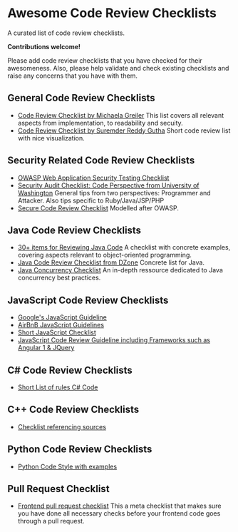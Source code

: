 # Awesome Code Review Checklists

A curated list of code review checklists. 

**Contributions welcome!**

Please add code review checklists that you have checked for their awesomeness. 
Also, please help validate and check existing checklists and raise any concerns that you have with them.


## General Code Review Checklists
- [Code Review Checklist by Michaela Greiler](https://www.michaelagreiler.com/code-review-checklist-2/) This list covers all relevant aspects from implementation, to readability and secuity.
- [Code Review Checklist by Suremder Reddy Gutha](https://www.evoketechnologies.com/blog/code-review-checklist-perform-effective-code-reviews/) Short code review list with nice visualization.

## Security Related Code Review Checklists
- [OWASP Web Application Security Testing Checklist](https://github.com/0xRadi/OWASP-Web-Checklist)
- [Security Audit Checklist: Code Perspective from University of Washington](https://courses.cs.washington.edu/courses/cse403/10wi/lectures/security_audit_checklist.pdf) General tips from two perspectives: Programmer and Attacker. Also tips specific to Ruby/Java/JSP/PHP
- [Secure Code Review Checklist](https://github.com/softwaresecured/secure-code-review-checklist) Modelled after OWASP.

## Java Code Review Checklists
- [30+ items for Reviewing Java Code](https://www.java-success.com/30-java-code-review-checklist-items/)  A checklist with concrete examples, covering aspects relevant to object-oriented programming.
- [Java Code Review Checklist from DZone](https://dzone.com/articles/java-code-review-checklist) Concrete list for Java.
- [Java Concurrency Checklist](https://github.com/code-review-checklists/java-concurrency) An in-depth ressource dedicated to Java concurrency best practices.

## JavaScript Code Review Checklists
- [Google's JavaScript Guideline](https://google.github.io/styleguide/jsguide.html)
- [AirBnB JavaScript Guidelines](https://github.com/airbnb/javascript)
- [Short JavaScript Checklist](https://github.com/itsallrelative/Javascript-Code-Review-Checklist)
- [JavaScript Code Review Guideline including Frameworks such as Angular 1 & JQuery](https://github.com/kdsingharneja/the-javascript-code-review-checklist)

## C# Code Review Checklists
- [Short List of rules C# Code](https://github.com/samuelwill/csharp-code-review-checklist)

## C++ Code Review Checklists
- [Checklist referencing sources](https://github.com/swomack/cpp-code-review-checklist)

## Python Code Review Checklists
- [Python Code Style with examples](https://docs.python-guide.org/writing/style/)


## Pull Request Checklist
- [Frontend pull request checklist](https://github.com/sapegin/frontend-pull-request-checklist) This a meta checklist that makes sure you have done all necessary checks before your frontend code goes through a pull request.
